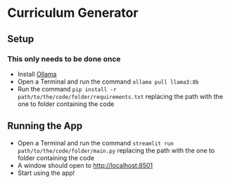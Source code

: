 # Curriculum Generator

## Setup

### This only needs to be done once

- Install [Ollama](https://ollama.com/download)
- Open a Terminal and run the command `ollama pull llama3:8b`
- Run the command `pip install -r path/to/the/code/folder/requirements.txt` replacing the path with the one to folder containing the code

## Running the App

- Open a Terminal and run the command `streamlit run path/to/the/code/folder/main.py` replacing the path with the one to folder containing the code
- A window should open to [http://localhost:8501](http://localhost:8501)
- Start using the app!
